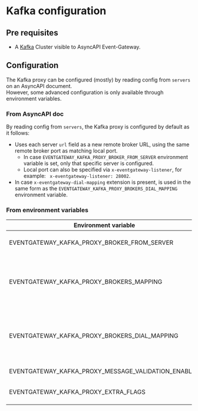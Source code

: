 # Kafka configuration

## Pre requisites
- A [Kafka](https://kafka.apache.org) Cluster visible to AsyncAPI Event-Gateway.

## Configuration
The Kafka proxy can be configured (mostly) by reading config from `servers` on an AsyncAPI document.  
However, some advanced configuration is only available through environment variables.

### From AsyncAPI doc
By reading config from `servers`, the Kafka proxy is configured by default as it follows:

- Uses each server `url` field as a new remote broker URL, using the same remote broker port as matching local port.
  - In case `EVENTGATEWAY_KAFKA_PROXY_BROKER_FROM_SERVER` environment variable is set, only that specific server is configured.
  - Local port can also be specified via `x-eventgateway-listener`, for example: ` x-eventgateway-listener: 28002`.
- In case `x-eventgateway-dial-mapping` extension is present, is used in the same form as the `EVENTGATEWAY_KAFKA_PROXY_BROKERS_DIAL_MAPPING` environment variable.


### From environment variables
| Environment variable                                | Type    | Description                                                                                                                                                                                                                                          | Default | Required                          | examples                                                                                                                                                                                                     |
|-----------------------------------------------------|---------|------------------------------------------------------------------------------------------------------------------------------------------------------------------------------------------------------------------------------------------------------|---------|-----------------------------------|--------------------------------------------------------------------------------------------------------------------------------------------------------------------------------------------------------------|
| EVENTGATEWAY_KAFKA_PROXY_BROKER_FROM_SERVER         | string  | When configuring from an AsyncAPI doc, this allows the user to only configure one server instead of all                                                                                                                                              | -       | No                                | `name-of-server1`, `server-test`                                                                                                                                                                             |
| EVENTGATEWAY_KAFKA_PROXY_BROKERS_MAPPING            | string  | Configure the mapping between remote broker address (the address published by the broker) and desired local address. Format is `remotehost:remoteport,localhost:localport`. Multiple values can be configured by using pipe separation (`\|`)        | -       | Yes when no AsyncAPI doc provided | `test.mykafkacluster.org:8092,localhost:28002`, `test.mykafkacluster.org:8092,localhost:28002|test2.mykafkacluster.org:8092,localhost:28003`                                                                 |
| EVENTGATEWAY_KAFKA_PROXY_BROKERS_DIAL_MAPPING       | string  | Configure the mapping between published remote broker address and the address the proxy will use when forwarding requests. Format is `remotehost:remoteport,localhost:localport`. Multiple values can be configured by using pipe separation (`\|`)  | -       | No                                | `test.mykafkacluster.org:8092,private-test.mykafkacluster.org:8092`, `test.mykafkacluster.org:8092,private-test.mykafkacluster.org:8092|test2.mykafkacluster.org:8092,private-test2.mykafkacluster.org:8092` |
| EVENTGATEWAY_KAFKA_PROXY_MESSAGE_VALIDATION_ENABLED | boolean | Enable or disable validation of Kafka messages                                                                                                                                                                                                       | `true`  | No                                | `true`, `false`                                                                                                                                                                                              |
| EVENTGATEWAY_KAFKA_PROXY_EXTRA_FLAGS                | string  | Advanced configuration. Configure any flag from [here](https://github.com/grepplabs/kafka-proxy/blob/4f3b89fbaecb3eb82426f5dcff5f76188ea9a9dc/cmd/kafka-proxy/server.go#L85-L195). Multiple values can be configured by using pipe separation (`\|`) | -       | No                                | `tls-enable=true|tls-client-cert-file=/opt/var/service.cert|tls-client-key-file=/opt/var/service.key`                                                                                                        |

